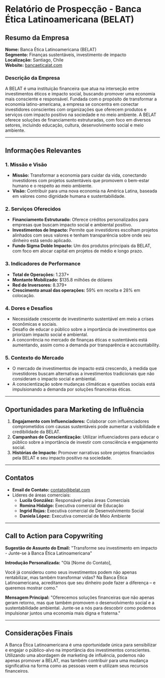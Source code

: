 # Relatório de Prospecção - Banca Ética Latinoamericana (BELAT)

## Resumo da Empresa
**Nome:** Banca Ética Latinoamericana (BELAT)  
**Segmento:** Finanças sustentáveis, investimento de impacto  
**Localização:** Santiago, Chile  
**Website:** [bancaeticalat.com](https://bancaeticalat.com)

### Descrição da Empresa
A BELAT é uma instituição financeira que atua na interseção entre investimentos éticos e impacto social, buscando promover uma economia mais consciente e responsável. Fundada com o propósito de transformar a economia latino-americana, a empresa se concentra em conectar investidores conscientes com organizações que oferecem produtos e serviços com impacto positivo na sociedade e no meio ambiente. A BELAT oferece soluções de financiamento estruturadas, com foco em diversos setores, incluindo educação, cultura, desenvolvimento social e meio ambiente.

---

## Informações Relevantes

### 1. Missão e Visão
- **Missão:** Transformar a economia para cuidar da vida, conectando investidores com projetos sustentáveis que promovem o bem-estar humano e o respeito ao meio ambiente.
- **Visão:** Contribuir para uma nova economia na América Latina, baseada em valores como dignidade humana e sustentabilidade.

### 2. Serviços Oferecidos
- **Financiamento Estruturado:** Oferece créditos personalizados para empresas que buscam impacto social e ambiental positivo.
- **Investimentos de Impacto:** Permite que investidores escolham projetos alinhados com seus valores e tenham transparência sobre onde seu dinheiro está sendo aplicado.
- **Fundo Sigma Doble Impacto:** Um dos produtos principais da BELAT, com foco em alocar capital em projetos de médio e longo prazo.

### 3. Indicadores de Performance
- **Total de Operações:** 1.237+
- **Montante Mobilizado:** $135.8 milhões de dólares
- **Red de Inversores:** 8.379+
- **Crescimento anual das operações:** 59% em receita e 28% em colocação.

### 4. Dores e Desafios
- Necessidade crescente de investimento sustentável em meio a crises econômicas e sociais.
- Desafio de educar o público sobre a importância de investimentos que priorizam impacto social e ambiental.
- A concorrência no mercado de finanças éticas e sustentáveis está aumentando, assim como a demanda por transparência e accountability.

### 5. Contexto do Mercado
- O mercado de investimentos de impacto está crescendo, à medida que investidores buscam alternativas a investimentos tradicionais que não consideram o impacto social e ambiental.
- A conscientização sobre mudanças climáticas e questões sociais está impulsionando a demanda por soluções financeiras éticas.

---

## Oportunidades para Marketing de Influência
1. **Engajamento com Influenciadores:** Colaborar com influenciadores comprometidos com causas sustentáveis pode aumentar a visibilidade e credibilidade da BELAT.
2. **Campanhas de Conscientização:** Utilizar influenciadores para educar o público sobre a importância de investir com consciência e engajamento social.
3. **Histórias de Impacto:** Promover narrativas sobre projetos financiados pela BELAT e seu impacto positivo na sociedade.

---

## Contatos
- **Email de Contato:** contato@belat.com
- Líderes de áreas comerciais:
  - **Lucila González:** Responsável pelas áreas Comerciais
  - **Romina Hidalgo:** Executiva comercial de Educação
  - **Ingrid Rojas:** Executiva comercial de Desenvolvimento Social
  - **Daniela López:** Executiva comercial de Meio Ambiente

---

## Call to Action para Copywriting
**Sugestão de Assunto do Email:** "Transforme seu investimento em impacto - Junte-se à Banca Ética Latinoamericana"

**Introdução Personalizada:** 
"Olá [Nome do Contato], 
  
Você já considerou como seus investimentos podem não apenas rentabilizar, mas também transformar vidas? Na Banca Ética Latinoamericana, acreditamos que seu dinheiro pode fazer a diferença – e queremos mostrar como."

**Mensagem Principal:**
"Oferecemos soluções financeiras que não apenas geram retorno, mas que também promovem o desenvolvimento social e a sustentabilidade ambiental. Junte-se a nós para descobrir como podemos impulsionar juntos uma economia mais digna e fraterna."

---

## Considerações Finais
A Banca Ética Latinoamericana é uma oportunidade única para sensibilizar e engajar o público-alvo na importância dos investimentos conscientes. Utilizando uma abordagem de marketing de influência, podemos não apenas promover a BELAT, mas também contribuir para uma mudança significativa na forma como as pessoas veem e utilizam seus recursos financeiros.